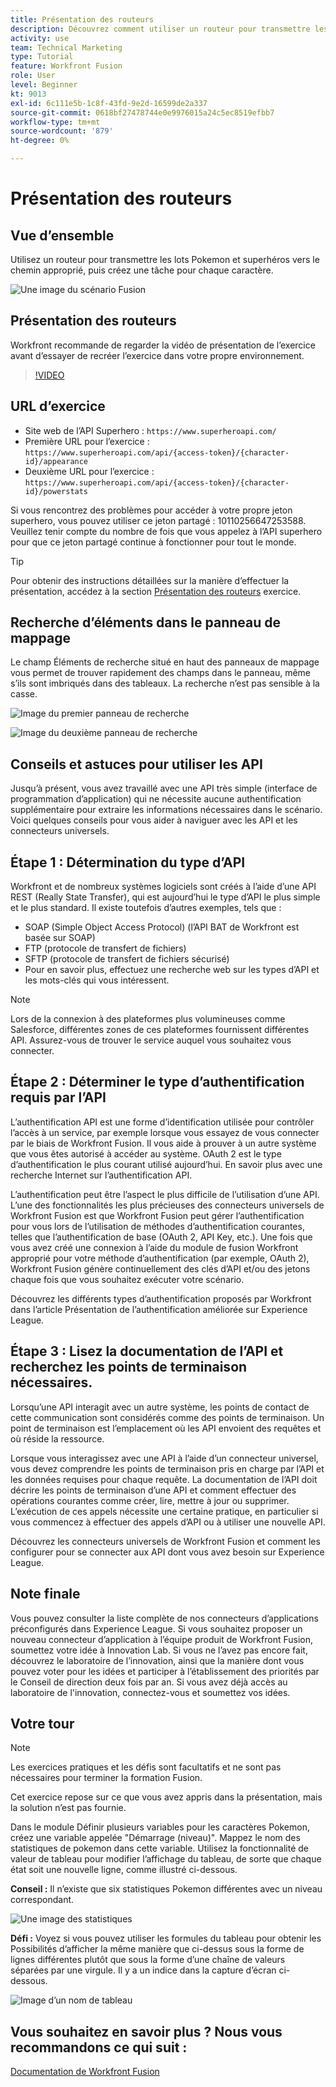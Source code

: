 ```yaml
---
title: Présentation des routeurs
description: Découvrez comment utiliser un routeur pour transmettre les lots Pokemon et superhéros vers le chemin correct dans [!DNL Adobe Workfront Fusion].
activity: use
team: Technical Marketing
type: Tutorial
feature: Workfront Fusion
role: User
level: Beginner
kt: 9013
exl-id: 6c111e5b-1c8f-43fd-9e2d-16599de2a337
source-git-commit: 0618bf27478744e0e9976015a24c5ec8519efbb7
workflow-type: tm+mt
source-wordcount: '879'
ht-degree: 0%

---
```


# Présentation des routeurs

## Vue d’ensemble

Utilisez un routeur pour transmettre les lots Pokemon et superhéros vers le chemin approprié, puis créez une tâche pour chaque caractère.

![Une image du scénario Fusion](assets/universal-connectors-and-routing-2.png)

## Présentation des routeurs

Workfront recommande de regarder la vidéo de présentation de l’exercice avant d’essayer de recréer l’exercice dans votre propre environnement.

>[!VIDEO](https://video.tv.adobe.com/v/335272/?quality=12)

## URL d’exercice

* Site web de l’API Superhero : `https://www.superheroapi.com/`
* Première URL pour l’exercice : `https://www.superheroapi.com/api/{access-token}/{character-id}/appearance`
* Deuxième URL pour l’exercice : `https://www.superheroapi.com/api/{access-token}/{character-id}/powerstats`

Si vous rencontrez des problèmes pour accéder à votre propre jeton superhero, vous pouvez utiliser ce jeton partagé : 10110256647253588. Veuillez tenir compte du nombre de fois que vous appelez à l’API superhero pour que ce jeton partagé continue à fonctionner pour tout le monde.

>[!TIP]
>
>Pour obtenir des instructions détaillées sur la manière d’effectuer la présentation, accédez à la section [Présentation des routeurs](https://experienceleague.adobe.com/docs/workfront-learn/tutorials-workfront/fusion/exercises/routers.html?lang=en) exercice.


## Recherche d’éléments dans le panneau de mappage

Le champ Éléments de recherche situé en haut des panneaux de mappage vous permet de trouver rapidement des champs dans le panneau, même s’ils sont imbriqués dans des tableaux. La recherche n’est pas sensible à la casse.

![Image du premier panneau de recherche](assets/universal-connectors-and-routing-3.png)

![Image du deuxième panneau de recherche](assets/universal-connectors-and-routing-4.png)

## Conseils et astuces pour utiliser les API

Jusqu’à présent, vous avez travaillé avec une API très simple (interface de programmation d’application) qui ne nécessite aucune authentification supplémentaire pour extraire les informations nécessaires dans le scénario. Voici quelques conseils pour vous aider à naviguer avec les API et les connecteurs universels.

## Étape 1 : Détermination du type d’API

Workfront et de nombreux systèmes logiciels sont créés à l’aide d’une API REST (Really State Transfer), qui est aujourd’hui le type d’API le plus simple et le plus standard. Il existe toutefois d’autres exemples, tels que :

* SOAP (Simple Object Access Protocol) (l’API BAT de Workfront est basée sur SOAP)
* FTP (protocole de transfert de fichiers)
* SFTP (protocole de transfert de fichiers sécurisé)
* Pour en savoir plus, effectuez une recherche web sur les types d’API et les mots-clés qui vous intéressent.

>[!NOTE]
>
>Lors de la connexion à des plateformes plus volumineuses comme Salesforce, différentes zones de ces plateformes fournissent différentes API. Assurez-vous de trouver le service auquel vous souhaitez vous connecter.

## Étape 2 : Déterminer le type d’authentification requis par l’API

L’authentification API est une forme d’identification utilisée pour contrôler l’accès à un service, par exemple lorsque vous essayez de vous connecter par le biais de Workfront Fusion. Il vous aide à prouver à un autre système que vous êtes autorisé à accéder au système. OAuth 2 est le type d’authentification le plus courant utilisé aujourd’hui. En savoir plus avec une recherche Internet sur l’authentification API.

L’authentification peut être l’aspect le plus difficile de l’utilisation d’une API. L’une des fonctionnalités les plus précieuses des connecteurs universels de Workfront Fusion est que Workfront Fusion peut gérer l’authentification pour vous lors de l’utilisation de méthodes d’authentification courantes, telles que l’authentification de base (OAuth 2, API Key, etc.). Une fois que vous avez créé une connexion à l’aide du module de fusion Workfront approprié pour votre méthode d’authentification (par exemple, OAuth 2), Workfront Fusion génère continuellement des clés d’API et/ou des jetons chaque fois que vous souhaitez exécuter votre scénario.

Découvrez les différents types d’authentification proposés par Workfront dans l’article Présentation de l’authentification améliorée sur Experience League.

## Étape 3 : Lisez la documentation de l’API et recherchez les points de terminaison nécessaires.

Lorsqu’une API interagit avec un autre système, les points de contact de cette communication sont considérés comme des points de terminaison. Un point de terminaison est l’emplacement où les API envoient des requêtes et où réside la ressource.

Lorsque vous interagissez avec une API à l’aide d’un connecteur universel, vous devez comprendre les points de terminaison pris en charge par l’API et les données requises pour chaque requête. La documentation de l’API doit décrire les points de terminaison d’une API et comment effectuer des opérations courantes comme créer, lire, mettre à jour ou supprimer. L’exécution de ces appels nécessite une certaine pratique, en particulier si vous commencez à effectuer des appels d’API ou à utiliser une nouvelle API.

Découvrez les connecteurs universels de Workfront Fusion et comment les configurer pour se connecter aux API dont vous avez besoin sur Experience League.

## Note finale

Vous pouvez consulter la liste complète de nos connecteurs d’applications préconfigurés dans Experience League. Si vous souhaitez proposer un nouveau connecteur d’application à l’équipe produit de Workfront Fusion, soumettez votre idée à Innovation Lab. Si vous ne l’avez pas encore fait, découvrez le laboratoire de l’innovation, ainsi que la manière dont vous pouvez voter pour les idées et participer à l’établissement des priorités par le Conseil de direction deux fois par an. Si vous avez déjà accès au laboratoire de l&#39;innovation, connectez-vous et soumettez vos idées.

## Votre tour

>[!NOTE]
>
>Les exercices pratiques et les défis sont facultatifs et ne sont pas nécessaires pour terminer la formation Fusion.

Cet exercice repose sur ce que vous avez appris dans la présentation, mais la solution n’est pas fournie.

Dans le module Définir plusieurs variables pour les caractères Pokemon, créez une variable appelée &quot;Démarrage (niveau)&quot;. Mappez le nom des statistiques de pokemon dans cette variable. Utilisez la fonctionnalité de valeur de tableau pour modifier l’affichage du tableau, de sorte que chaque état soit une nouvelle ligne, comme illustré ci-dessous.

**Conseil :** Il n’existe que six statistiques Pokemon différentes avec un niveau correspondant.

![Une image des statistiques](assets/universal-connectors-and-routing-5.png)

**Défi :** Voyez si vous pouvez utiliser les formules du tableau pour obtenir les Possibilités d’afficher la même manière que ci-dessus sous la forme de lignes différentes plutôt que sous la forme d’une chaîne de valeurs séparées par une virgule. Il y a un indice dans la capture d’écran ci-dessous.

![Image d’un nom de tableau](assets/universal-connectors-and-routing-6.png)

## Vous souhaitez en savoir plus ? Nous vous recommandons ce qui suit :

[Documentation de Workfront Fusion](https://experienceleague.adobe.com/docs/workfront/using/adobe-workfront-fusion/workfront-fusion-2.html?lang=en)
